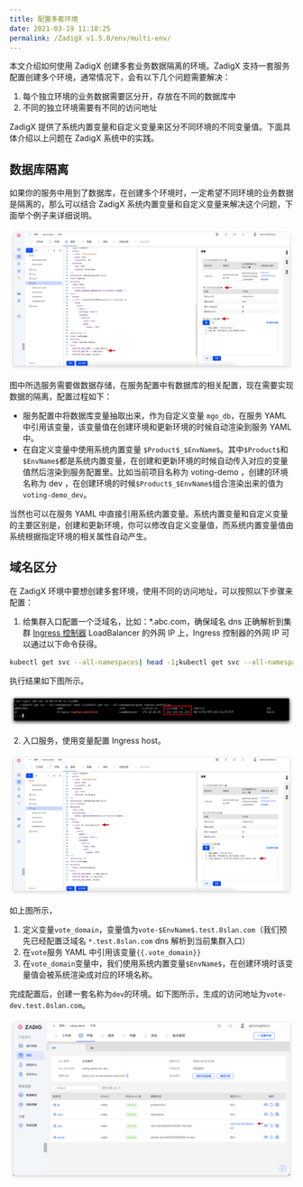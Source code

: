 ```yaml
---
title: 配置多套环境
date: 2021-03-19 11:10:25
permalink: /ZadigX v1.5.0/env/multi-env/
---
```


本文介绍如何使用 ZadigX 创建多套业务数据隔离的环境。ZadigX 支持一套服务配置创建多个环境，通常情况下，会有以下几个问题需要解决：

1. 每个独立环境的业务数据需要区分开，存放在不同的数据库中
2. 不同的独立环境需要有不同的访问地址

ZadigX 提供了系统内置变量和自定义变量来区分不同环境的不同变量值。下面具体介绍以上问题在 ZadigX 系统中的实践。

## 数据库隔离
如果你的服务中用到了数据库，在创建多个环境时，一定希望不同环境的业务数据是隔离的，那么可以结合 ZadigX 系统内置变量和自定义变量来解决这个问题，下面举个例子来详细说明。

![数据库隔离](./_images/multi_env_db.png)

图中所选服务需要做数据存储，在服务配置中有数据库的相关配置，现在需要实现数据的隔离，配置过程如下：
* 服务配置中将数据库变量抽取出来，作为自定义变量 `mgo_db`，在服务 YAML 中引用该变量，该变量值在创建环境和更新环境的时候自动渲染到服务 YAML 中。
* 在自定义变量中使用系统内置变量 `$Product$_$EnvName$`。其中`$Product$`和`$EnvName$`都是系统内置变量，在创建和更新环境的时候自动传入对应的变量值然后渲染到服务配置里。比如当前项目名称为 voting-demo ，创建的环境名称为 dev ，在创建环境的时候`$Product$_$EnvName$`组合渲染出来的值为`voting-demo_dev`。

当然也可以在服务 YAML 中直接引用系统内置变量。系统内置变量和自定义变量的主要区别是，创建和更新环境，你可以修改自定义变量值，而系统内置变量值由系统根据指定环境的相关属性自动产生。

## 域名区分
在 ZadigX 环境中要想创建多套环境，使用不同的访问地址，可以按照以下步骤来配置：
1. 给集群入口配置一个泛域名，比如：*.abc.com，确保域名 dns 正确解析到集群 [Ingress 控制器](https://kubernetes.io/zh/docs/concepts/services-networking/ingress-controllers/) LoadBalancer 的外网 IP 上，Ingress 控制器的外网 IP 可以通过以下命令获得。

``` bash
kubectl get svc --all-namespaces| head -1;kubectl get svc --all-namespaces|grep ingress-controller
```
执行结果如下图所示。

![Ingress控制器外网IP](./_images/multi_env_ingress.png)

2. 入口服务，使用变量配置 Ingress host。

![Ingress控制器变量](./_images/multi_env_ingress_config.png)

如上图所示，
1. 定义变量`vote_domain`，变量值为`vote-$EnvName$.test.8slan.com`（我们预先已经配置泛域名 `*.test.8slan.com` dns 解析到当前集群入口）
2. 在`vote`服务 YAML 中引用该变量<span v-pre>`{{.vote_domain}}`</span>
3. 在`vote_domain`变量中，我们使用系统内置变量`$EnvName$`，在创建环境时该变量值会被系统渲染成对应的环境名称。

完成配置后，创建一套名称为`dev`的环境。如下图所示，生成的访问地址为`vote-dev.test.8slan.com`。

![Ingress 配置结果](./_images/multi_env_ingress_result.png)
